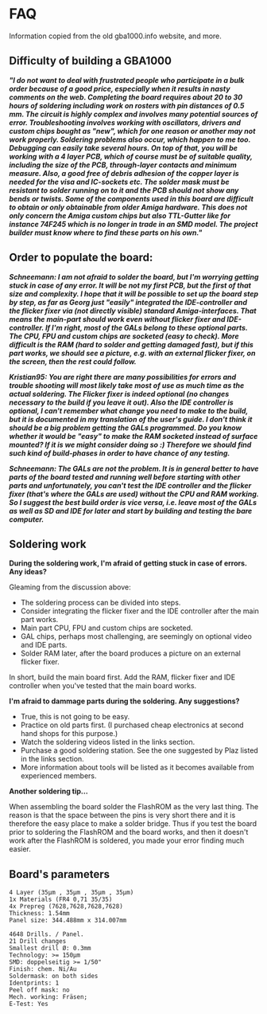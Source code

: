 # FAQ

Information copied from the old gba1000.info website, and more.

## Difficulty of building a GBA1000

***"I do not want to deal with frustrated people who participate in a bulk order because of a good price, especially when it results in nasty comments on the web. Completing the board requires about 20 to 30 hours of soldering including work on rosters with pin distances of 0.5 mm. The circuit is highly complex and involves many potential sources of error. Troubleshooting involves working with oscillators, drivers and custom chips bought as "new", which for one reason or another may not work properly. Soldering problems also occur, which happen to me too. Debugging can easily take several hours. On top of that, you will be working with a 4 layer PCB, which of course must be of suitable quality, including the size of the PCB, through-layer contacts and minimum measure. Also, a good free of debris adhesion of the copper layer is needed for the visa and IC-sockets etc. The solder mask must be resistant to solder running on to it and the PCB should not show any bends or twists. Some of the components used in this board are difficult to obtain or only obtainable from older Amiga hardware. This does not only concern the Amiga custom chips but also TTL-Gutter like for instance 74F245 which is no longer in trade in an SMD model. The project builder must know where to find these parts on his own."***

## Order to populate the board:

***Schneemann: I am not afraid to solder the board, but I'm worrying getting stuck in case of any error. It will be not my first PCB, but the first of that size and complexity. I hope that it will be possible to set up the board step by step, as far as Georg just "easily" integrated the IDE-controller and the flicker fixer via (not directly visible) standard Amiga-interfaces. That means the main-part should work even without flicker fixer and IDE-controller. If I'm right, most of the GALs belong to these optional parts. The CPU, FPU and custom chips are socketed (easy to check). More difficult is the RAM (hard to solder and getting damaged fast), but if this part works, we should see a picture, e.g. with an external flicker fixer, on the screen, then the rest could follow.***

***Kristian95: You are right there are many possibilities for errors and trouble shooting will most likely take most of use as much time as the actual soldering. The Flicker fixer is indeed optional (no changes necessary to the build if you leave it out). Also the IDE controller is optional, I can't remember what change you need to make to the build, but it is documented in my translation of the user's guide. I don't think it should be a big problem getting the GALs programmed. Do you know whether it would be "easy" to make the RAM socketed instead of surface mounted? If it is we might consider doing so :) Therefore we should find such kind of build-phases in order to have chance of any testing.***

***Schneemann: The GALs are not the problem. It is in general better to have parts of the board tested and running well before starting with other parts and unfortunately, you can't test the IDE controller and the flicker fixer (that's where the GALs are used) without the CPU and RAM working. So I suggest the best build order is vice versa, i.e. leave most of the GALs as well as SD and IDE for later and start by building and testing the bare computer.***

## Soldering work

**During the soldering work, I'm afraid of getting stuck in case of errors. Any ideas?**

Gleaming from the discussion above:
* The soldering process can be divided into steps.
* Consider integrating the flicker fixer and the IDE controller after the main part works.
* Main part CPU, FPU and custom chips are socketed.
* GAL chips, perhaps most challenging, are seemingly on optional video and IDE parts.
* Solder RAM later, after the board produces a picture on an external flicker fixer.

In short, build the main board first. Add the RAM, flicker fixer and IDE controller when you've tested that the main board works.

**I'm afraid to dammage parts during the soldering. Any suggestions?**

* True, this is not going to be easy.
* Practice on old parts first. (I purchased cheap electronics at second hand shops for this purpose.)
* Watch the soldering videos listed in the links section.
* Purchase a good soldering station. See the one suggested by Plaz listed in the links section.
* More information about tools will be listed as it becomes available from experienced members.

**Another soldering tip...**

When assembling the board solder the FlashROM as the very last thing. The reason is that the space between the pins is very short there and it is therefore the easy place to make a solder bridge. Thus if you test the board prior to soldering the FlashROM and the board works, and then it doesn't work after the FlashROM is soldered, you made your error finding much easier.

## Board's parameters

```
4 Layer (35µm , 35µm , 35µm , 35µm)
1x Materials (FR4 0,71 35/35)
4x Prepreg (7628,7628,7628,7628)
Thickness: 1.54mm
Panel size: 344.488mm x 314.007mm

4648 Drills. / Panel.
21 Drill changes
Smallest drill Ø: 0.3mm
Technology: >= 150µm
SMD: doppelseitig >= 1/50"
Finish: chem. Ni/Au
Soldermask: on both sides
Identprints: 1
Peel off mask: no
Mech. working: Fräsen;
E-Test: Yes
```

